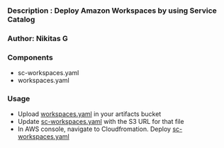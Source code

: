### Description : Deploy Amazon Workspaces by using Service Catalog

### Author: Nikitas G

### Components
- sc-workspaces.yaml
- workspaces.yaml

### Usage
*  Upload [workspaces.yaml](workspaces.yaml) in your artifacts bucket
*  Update [sc-workspaces.yaml](sc-workspaces.yaml) with the S3 URL for that file
*  In AWS console, navigate to Cloudfromation. Deploy [sc-workspaces.yaml](sc-workspaces.yaml) 

